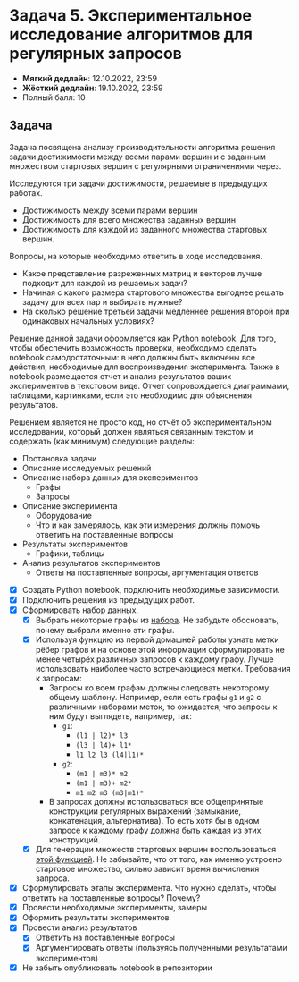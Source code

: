 # Задача 5. Экспериментальное исследование алгоритмов для регулярных запросов

* **Мягкий дедлайн**: 12.10.2022, 23:59
* **Жёсткий дедлайн**: 19.10.2022, 23:59
* Полный балл: 10

## Задача

Задача посвящена анализу производительности  алгоритма решения задачи достижимости между всеми парами вершин и с заданным множеством стартовых вершин с регулярными ограничениями через.

Исследуются три задачи достижимости, решаемые в предыдущих работах.
- Достижимость между всеми парами вершин
- Достижимость для всего множества заданных вершин
- Достижимость для каждой из заданного множества стартовых вершин.

Вопросы, на которые необходимо ответить в ходе исследования.
- Какое представление разреженных матриц и векторов лучше подходит для каждой из решаемых задач?
- Начиная с какого размера стартового множества выгоднее решать задачу для всех пар и выбирать нужные?
- На сколько решение третьей задачи медленнее решения второй при одинаковых начальных условиях?

Решение данной задачи оформляется как Python notebook. Для того, чтобы обеспечить возможность проверки, необходимо сделать notebook самодостаточным: в него должны быть включены все действия, необходимые для воспроизведения эксперимента. Также в notebook размещается отчет и анализ результатов ваших экспериментов в текстовом виде. Отчет сопровождается диаграммами, таблицами, картинками, если это необходимо для объяснения результатов.

Решением является не просто код, но отчёт об экспериментальном исследовании, который должен являться связанным текстом и содержать (как минимум) следующие разделы:
- Постановка задачи
- Описание исследуемых решений
- Описание набора данных для экспериментов
  - Графы
  - Запросы
- Описание эксперимента
  - Оборудование
  - Что и как замерялось, как эти измерения должны помочь ответить на поставленные вопросы
- Результаты экспериментов
  - Графики, таблицы
- Анализ результатов экспериментов
  - Ответы на поставленные вопросы, аргументация ответов

- [X] Создать Python notebook, подключить необходимые зависимости.
- [X] Подключить решения из предыдущих работ.
- [X] Сформировать набор данных.
  - [X] Выбрать некоторые графы из [набора](https://jetbrains-research.github.io/CFPQ_Data/dataset/index.html). Не забудьте обосновать, почему выбрали именно эти графы.
  - [X] Используя функцию из первой домашней работы узнать метки рёбер графов и на основе этой информации сформулировать не менее четырёх различных запросов к каждому графу. Лучше использовать наиболее часто встречающиеся метки. Требования к запросам:
      - Запросы ко всем графам должны следовать некоторому общему шаблону. Например, если есть графы ```g1``` и ```g2``` с различными наборами меток, то ожидается, что запросы к ним будут выглядеть, например, так:
        - ```g1```:
          - ```(l1 | l2)* l3```
          - ```(l3 | l4)+ l1*```
          - ```l1 l2 l3 (l4|l1)*```
        - ```g2```:
          - ```(m1 | m3)* m2```
          - ```(m1 | m3)+ m2*```
          - ```m1 m2 m3 (m3|m1)*```
      - В запросах должны использоваться все общепринятые конструкции регулярных выражений  (замыкание, конкатенация, альтернатива). То есть хотя бы в одном запросе к каждому графу должна быть каждая из этих конструкций.
  - [X] Для генерации множеств стартовых вершин воспользоваться [этой функцией](https://jetbrains-research.github.io/CFPQ_Data/reference/graphs/generated/cfpq_data.graphs.utils.multiple_source_utils.html#cfpq_data.graphs.utils.multiple_source_utils.generate_multiple_source). Не забывайте, что от того, как именно устроено стартовое множество, сильно зависит время вычисления запроса.
- [X] Сформулировать этапы эксперимента. Что нужно сделать, чтобы ответить на поставленные вопросы? Почему?
- [X] Провести необходимые эксперименты, замеры
- [X] Оформить результаты экспериментов
- [X] Провести анализ результатов
  - [X] Ответить на поставленные вопросы
  - [X] Аргументировать ответы (пользуясь полученными результатами экспериментов)
- [X] Не забыть опубликовать notebook в репозитории
